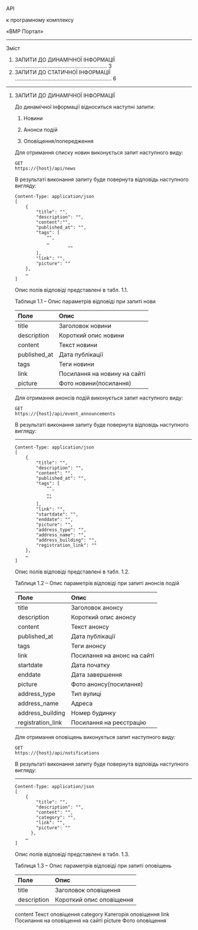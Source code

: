 API

к програмному комплексу

«ВМР Портал»

---

Зміст

1. ЗАПИТИ ДО ДИНАМІЧНОЇ ІНФОРМАЦІЇ .............................................................. 3
2. ЗАПИТИ ДО СТАТИЧНОЇ ІНФОРМАЦІЇ ................................................................. 6

---

1. ЗАПИТИ ДО ДИНАМІЧНОЇ ІНФОРМАЦІЇ

    До динамічної інформації відноситься наступні запити:

    1. Новини

    2. Анонси подій

    3. Оповіщення/попередження

    Для отримання списку новин виконується запит наступного виду:
    ```
    GET
    https://{host}/api/news
    ```
    В результаті виконання запиту буде повернута відповідь наступного вигляду:
    ```
    Content-Type: application/json 
    [ 
        { 
            "title": "",
            "description": "",
            "content":"",
            "published_at": "",
            "tags": [ 
                "",
                … 
                        "" 
            ],
            "link": "", 
            "picture": ""
        },
        … 
    ]
    ```
    Опис полів відповіді представлені в табл. 1.1.

    Таблиця 1.1 – Опис параметрів відповіді при запиті нови
    
    Поле | Опис
    :--- | :---
    title | Заголовок новини
    description | Короткий опис новини
    content | Текст новини
    published_at | Дата публікації
    tags | Теги новини
    link | Посилання на новину на сайті
    picture | Фото новини(посилання)

    Для отримання анонсів подій виконується запит наступного виду:
    ```
    GET 
    https://{host}/api/event_announcements
    ```

    В результаті виконання запиту буде повернута відповідь наступного вигляду:

    ---

    ```
    Content-Type: application/json 
    [ 
        { 
            "title": "",
            "description": "",
            "content": "",
            "published_at": "", 
            "tags": [ 
                "", 
                …, 
                "" 
            ], 
            "link": "", 
            "startdate": "", 
            "enddate": "", 
            "picture": "", 
            "address_type": "", 
            "address_name": "", 
            "address_building": "", 
            "registration_link": "" 
        }, 
        … 
    ]
    ```

    Опис полів відповіді представлені в табл. 1.2.

    Таблиця 1.2 – Опис параметрів відповіді при запиті анонсів подій

    Поле | Опис
    :--- | :---
    title | Заголовок анонсу
    description | Короткий опис анонсу
    content | Текст анонсу
    published_at | Дата публікації
    tags | Теги анонсу
    link | Посилання на анонс на сайті
    startdate | Дата початку
    enddate | Дата завершення
    picture | Фото анонсу(посилання)
    address_type | Тип вулиці  
    address_name | Адреса
    address_building | Номер будинку
    registration_link | Посилання на реєстрацію

    Для отримання оповіщень виконується запит наступного виду:

    ```
    GET 
    https://{host}/api/notifications
    ```

    В результаті виконання запиту буде повернута відповідь наступного вигляду:

    ---

    ```
    Content-Type: application/json 
    [ 
        { 
            "title": "", 
            "description": "", 
            "content": "", 
            "category": "", 
            "link": "", 
            "picture": "" 
          }, 
        … 
    ]
    ```

    Опис полів відповіді представлені в табл. 1.3.

    Таблиця 1.3 – Опис параметрів відповіді при запиті оповіщень

    Поле | Опис
    :--- | :---
    title | Заголовок оповіщення
    description | Короткий опис оповіщення
    content Текст оповіщення
    category Категорія оповіщення
    link Посилання на оповіщення на сайті
    picture Фото оповіщення